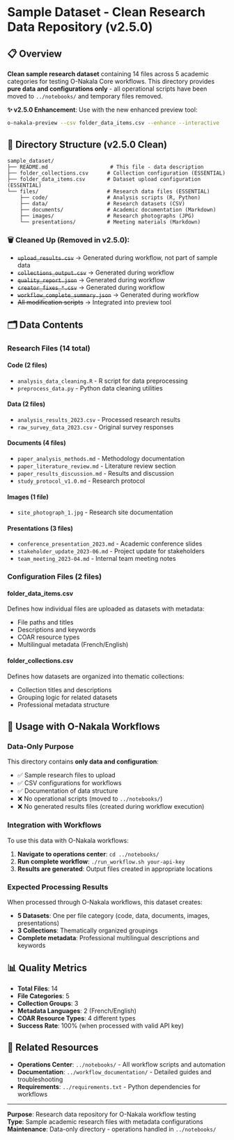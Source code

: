 # Sample Dataset - Clean Research Data Repository (v2.5.0)

## 📋 Overview

**Clean sample research dataset** containing 14 files across 5 academic categories for testing O-Nakala Core workflows. This directory provides **pure data and configurations only** - all operational scripts have been moved to `../notebooks/` and temporary files removed.

**✨ v2.5.0 Enhancement**: Use with the new enhanced preview tool:
```bash
o-nakala-preview --csv folder_data_items.csv --enhance --interactive
```

## 📂 Directory Structure (v2.5.0 Clean)

```
sample_dataset/
├── README.md                    # This file - data description
├── folder_collections.csv      # Collection configuration (ESSENTIAL)
├── folder_data_items.csv       # Dataset upload configuration (ESSENTIAL)
└── files/                      # Research data files (ESSENTIAL)
    ├── code/                   # Analysis scripts (R, Python)
    ├── data/                   # Research datasets (CSV)
    ├── documents/              # Academic documentation (Markdown)
    ├── images/                 # Research photographs (JPG)
    └── presentations/          # Meeting materials (Markdown)
```

### 🗑️ **Cleaned Up (Removed in v2.5.0)**:
- ~~`upload_results.csv`~~ → Generated during workflow, not part of sample data
- ~~`collections_output.csv`~~ → Generated during workflow  
- ~~`quality_report.json`~~ → Generated during workflow
- ~~`creator_fixes_*.csv`~~ → Generated during workflow
- ~~`workflow_complete_summary.json`~~ → Generated during workflow
- ~~All modification scripts~~ → Integrated into preview tool

## 🗂️ Data Contents

### Research Files (14 total)

#### **Code** (2 files)
- `analysis_data_cleaning.R` - R script for data preprocessing
- `preprocess_data.py` - Python data cleaning utilities

#### **Data** (2 files)  
- `analysis_results_2023.csv` - Processed research results
- `raw_survey_data_2023.csv` - Original survey responses

#### **Documents** (4 files)
- `paper_analysis_methods.md` - Methodology documentation
- `paper_literature_review.md` - Literature review section
- `paper_results_discussion.md` - Results and discussion
- `study_protocol_v1.0.md` - Research protocol

#### **Images** (1 file)
- `site_photograph_1.jpg` - Research site documentation

#### **Presentations** (3 files)
- `conference_presentation_2023.md` - Academic conference slides
- `stakeholder_update_2023-06.md` - Project update for stakeholders  
- `team_meeting_2023-04.md` - Internal team meeting notes

### Configuration Files (2 files)

#### **folder_data_items.csv**
Defines how individual files are uploaded as datasets with metadata:
- File paths and titles
- Descriptions and keywords
- COAR resource types
- Multilingual metadata (French/English)

#### **folder_collections.csv**
Defines how datasets are organized into thematic collections:
- Collection titles and descriptions
- Grouping logic for related datasets
- Professional metadata structure

## 🎯 Usage with O-Nakala Workflows

### Data-Only Purpose
This directory contains **only data and configuration**:
- ✅ Sample research files to upload
- ✅ CSV configurations for workflows
- ✅ Documentation of data structure
- ❌ No operational scripts (moved to `../notebooks/`)
- ❌ No generated results files (created during workflow execution)

### Integration with Workflows
To use this data with O-Nakala workflows:

1. **Navigate to operations center**: `cd ../notebooks/`
2. **Run complete workflow**: `./run_workflow.sh your-api-key`
3. **Results are generated**: Output files created in appropriate locations

### Expected Processing Results
When processed through O-Nakala workflows, this dataset creates:
- **5 Datasets**: One per file category (code, data, documents, images, presentations)
- **3 Collections**: Thematically organized groupings
- **Complete metadata**: Professional multilingual descriptions and keywords

## 📊 Quality Metrics

- **Total Files**: 14
- **File Categories**: 5  
- **Collection Groups**: 3
- **Metadata Languages**: 2 (French/English)
- **COAR Resource Types**: 4 different types
- **Success Rate**: 100% (when processed with valid API key)

## 🔗 Related Resources

- **Operations Center**: `../notebooks/` - All workflow scripts and automation
- **Documentation**: `../workflow_documentation/` - Detailed guides and troubleshooting
- **Requirements**: `../requirements.txt` - Python dependencies for workflows

---

**Purpose**: Research data repository for O-Nakala workflow testing  
**Type**: Sample academic research files with metadata configurations  
**Maintenance**: Data-only directory - operations handled in `../notebooks/`